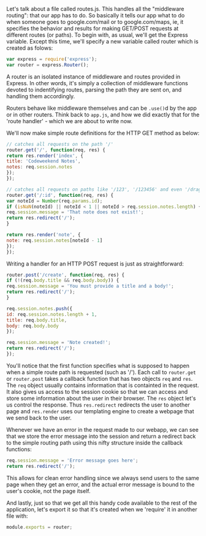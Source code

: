 Let's talk about a file called routes.js. This handles all the "middleware routing": that our app has to do. So basically it tells our app what to do when someone goes to google.com/mail or to google.com/maps, ie, it specifies the behavior and results for making GET/POST requests at different routes (or paths). To begin with, as usual, we'll get the Express variable. Except this time, we'll specify a new variable called router which is created as folows:

```javascript
var express = require('express');
var router = express.Router();
```

A router is an isolated instance of middleware and routes provided in Express. In other words, it's simply a collection of middleware functions devoted to indentifying routes, parsing the path they are sent on, and handling them accordingly.

Routers behave like middleware themselves and can be `.use()`d by the app or in other routers. Think back to `app.js`, and how we did exactly that for the 'route handler' - which we are about to write now.

We'll now make simple route definitions for the HTTP GET method as below:

```javascript
// catches all requests on the path '/'
router.get('/', function(req, res) {
return res.render('index', {
title: 'Codeweekend Notes',
notes: req.session.notes
});
});

// catches all requests on paths like '/123', '/123456' and even '/dragons'
router.get('/:id', function(req, res) {
var noteId = Number(req.params.id);
if (isNaN(noteId) || noteId < 1 || noteId > req.session.notes.length) {
req.session.message = 'That note does not exist!';
return res.redirect('/');
}

return res.render('note', {
note: req.session.notes[noteId - 1]
});
});
```

Writing a handler for an HTTP POST request is just as straightforward:

```javascript
router.post('/create', function(req, res) {
if (!(req.body.title && req.body.body)) {
req.session.message = 'You must provide a title and a body!';
return res.redirect('/');
}

req.session.notes.push({
id: req.session.notes.length + 1,
title: req.body.title,
body: req.body.body
});

req.session.message = 'Note created!';
return res.redirect('/');
});
```

You'll notice that the first function specifies what is supposed to happen when a  simple route path is requested (such as '/'). Each call to `router.get` or `router.post` takes a callback function that has two objects `req` and `res`. The `req` object usually contains information that is containted in the request. It also gives us access to the session cookie so that we can access and store some information about the user in their browser. The `res` object let's us control the response. Thus `res.redirect` redirects the user to another page and `res.render` uses our templating engine to create a webpage that we send back to the user. 

Whenever we have an error in the request made to our webapp, we can see that we store the error message into the session and return a redirect back to the simple routing path using this nifty structure inside the callback functions:

```javascript
req.session.message = 'Error message goes here';
return res.redirect('/');
```

This allows for clean error handling since we always send users to the same page when they get an error, and the actual error message is bound to the user's cookie, not the page itself.

And lastly, just so that we get all this handy code available to the rest of the application, let's export it so that it's created when we 'require' it in another file with:

```javascript
module.exports = router;
